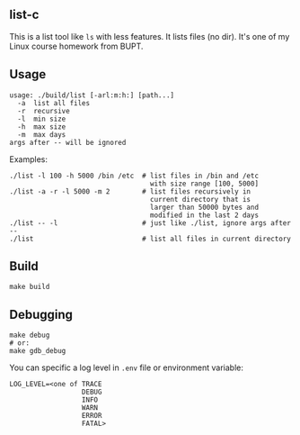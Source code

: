 ## list-c

This is a list tool like `ls` with less features. It lists files (no dir). It's one of my Linux course homework from BUPT.

## Usage

```
usage: ./build/list [-arl:m:h:] [path...]
  -a  list all files
  -r  recursive
  -l  min size
  -h  max size
  -m  max days
args after -- will be ignored
```

Examples:

```
./list -l 100 -h 5000 /bin /etc  # list files in /bin and /etc
                                   with size range [100, 5000]
./list -a -r -l 5000 -m 2        # list files recursively in
                                   current directory that is
                                   larger than 50000 bytes and
                                   modified in the last 2 days
./list -- -l                     # just like ./list, ignore args after --
./list                           # list all files in current directory
```

## Build

```shell
make build
```

## Debugging

```shell
make debug
# or:
make gdb_debug
```

You can specific a log level in `.env` file or environment variable:

```
LOG_LEVEL=<one of TRACE
                  DEBUG
                  INFO
                  WARN
                  ERROR
                  FATAL>
```